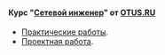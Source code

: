 #### Курс "[Сетевой инженер](https://otus.ru/lessons/setevoy-inzhener/)" от [OTUS.RU](https://otus.ru/)

 - [Практические работы](labs/).
 - [Проектная работа](final/).
